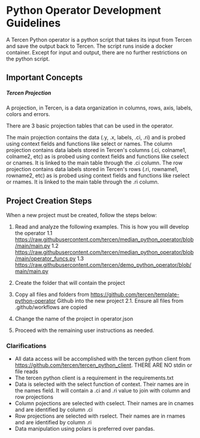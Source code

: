# Python Operator Development Guidelines

A Tercen Python operator is a python script that takes its input from Tercen and save the output back to Tercen.
The script runs inside a docker container.
Except for input and output, there are no further restrictions on the python script.

## Important Concepts

##### Tercen Projection

A projection, in Tercen, is a data organization in columns, rows, axis, labels, colors and errors. 

There are 3 basic projection tables that can be used in the operator.

The main projection contains the data (.y, .x, labels, .ci, .ri) and is probed using context fields and functions like select or names.
The column projection contains data labels stored in Tercen's columns (.ci, colname1, colname2, etc) as is probed using context fields and functions like cselect or cnames. It is linked to the main table through the .ci column. 
The row projection contains data labels stored in Tercen's rows  (.ri, rowname1, rowname2, etc) as is probed using context fields and functions like rselect or rnames. It is linked to the main table through the .ri column.




## Project Creation Steps

When a new project must be created, follow the steps below:
1. Read and analyze the following examples. This is how you will develop the operator
1.1 https://raw.githubusercontent.com/tercen/median_python_operator/blob/main/main.py
1.2 https://raw.githubusercontent.com/tercen/median_python_operator/blob/main/operator_funcs.py
1.3 https://raw.githubusercontent.com/tercen/demo_python_operator/blob/main/main.py


2. Create the folder that will contain the project
3. Copy all files and folders from https://github.com/tercen/template-python-operator Github into the new project
    2.1. Ensure all files from .github/workflows are copied
4. Change the name of the project in operator.json
5. Proceed with the remaining user instructions as needed.

### Clarifications

- All data access will be accomplished with the tercen python client from https://github.com/tercen/tercen_python_client. THERE ARE NO stdin or file reads
- The tercen python client is a requirement in the requirements.txt
- Data is selected with the select function of context. Their names are in the names field. It will contain a .ci and .ri value to join with column and row projections
- Column pojections are selected with cselect. Their names are in cnames and are identified by column .ci
- Row projections are selected with rselect. Their names are in rnames and are identified by column .ri
- Data manipulation using polars is preferred over pandas.

